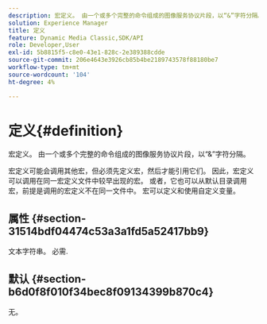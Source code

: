 ```yaml
---
description: 宏定义。 由一个或多个完整的命令组成的图像服务协议片段，以“&”字符分隔。
solution: Experience Manager
title: 定义
feature: Dynamic Media Classic,SDK/API
role: Developer,User
exl-id: 5b8815f5-c8e0-43e1-828c-2e389388cdde
source-git-commit: 206e4643e3926cb85b4be2189743578f88180be7
workflow-type: tm+mt
source-wordcount: '104'
ht-degree: 4%

---
```


# 定义{#definition}

宏定义。 由一个或多个完整的命令组成的图像服务协议片段，以“&amp;”字符分隔。

宏定义可能会调用其他宏，但必须先定义宏，然后才能引用它们。 因此，宏定义可以调用在同一宏定义文件中较早出现的宏。 或者，它也可以从默认目录调用宏，前提是调用的宏定义不在同一文件中。 宏可以定义和使用自定义变量。

## 属性 {#section-31514bdf04474c53a3a1fd5a52417bb9}

文本字符串。 必需.

## 默认 {#section-b6d0f8f010f34bec8f09134399b870c4}

无。
